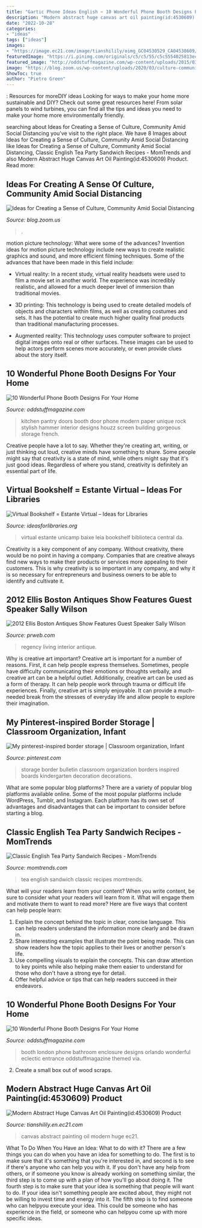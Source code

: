 ```yaml
---
title: "Gartic Phone Ideas English ~ 10 Wonderful Phone Booth Designs For Your Home"
description: "Modern abstract huge canvas art oil painting(id:4530609) product"
date: "2022-10-28"
categories:
- "ideas"
tags: ["ideas"]
images:
- "https://image.ec21.com/image/tianshilily/oimg_GC04530529_CA04530609/Modern-Abstract-Huge-Canvas-Art-Oil-Painting.jpg"
featuredImage: "https://i.pinimg.com/originals/c5/c5/55/c5c5554025813ecd795173db802e8b47.jpg"
featured_image: "http://oddstuffmagazine.com/wp-content/uploads/2015/03/themed-london-booth-orlando-650x865.jpg"
image: "https://blog.zoom.us/wp-content/uploads/2020/03/culture-community-work-from-home.jpg"
ShowToc: true
author: "Pietro Green"
---
```



: Resources for moreDIY ideas
Looking for ways to make your home more sustainable and DIY? Check out some great resources here! From solar panels to wind turbines, you can find all the tips and ideas you need to make your home more environmentally friendly.

	

		
searching about Ideas for Creating a Sense of Culture, Community Amid Social Distancing you've visit to the right place. We have 8 Images about Ideas for Creating a Sense of Culture, Community Amid Social Distancing like Ideas for Creating a Sense of Culture, Community Amid Social Distancing, Classic English Tea Party Sandwich Recipes - MomTrends and also Modern Abstract Huge Canvas Art Oil Painting(id:4530609) Product. Read more:
		
    
## Ideas For Creating A Sense Of Culture, Community Amid Social Distancing

<img loading=lazy src="https://blog.zoom.us/wp-content/uploads/2020/03/culture-community-work-from-home.jpg" onerror="this.onerror=null;this.src='https://tse3.mm.bing.net/th?id=OIP.kW6-7CfW6oNEdyK9OUpuiQHaE8&amp;pid=15.1';" alt="Ideas for Creating a Sense of Culture, Community Amid Social Distancing">

_Source: blog.zoom.us_

>. 

	

motion picture technology: What were some of the advances?
Invention ideas for motion picture technology include new ways to create realistic graphics and sound, and more efficient filming techniques. Some of the advances that have been made in this field include: 
- Virtual reality: In a recent study, virtual reality headsets were used to film a movie set in another world. The experience was incredibly realistic, and allowed for a much deeper level of immersion than traditional movies. 

- 3D printing: This technology is being used to create detailed models of objects and characters within films, as well as creating costumes and sets. It has the potential to create much higher quality final products than traditional manufacturing processes. 

- Augmented reality: This technology uses computer software to project digital images onto real or other surfaces. These images can be used to help actors perform scenes more accurately, or even provide clues about the story itself.

    
## 10 Wonderful Phone Booth Designs For Your Home

<img loading=lazy src="https://oddstuffmagazine.com/wp-content/uploads/2015/03/pantry-doors-650x868.jpg" onerror="this.onerror=null;this.src='https://tse1.mm.bing.net/th?id=OIP.4ce4POMZja5Bkp5SWKGHLwHaJ4&amp;pid=15.1';" alt="10 Wonderful Phone Booth Designs For Your Home">

_Source: oddstuffmagazine.com_

>kitchen pantry doors booth door phone modern paper unique rock stylish hammer interior designs houzz screen building gorgeous storage french. 

	

Creative people have a lot to say. Whether they're creating art, writing, or just thinking out loud, creative minds have something to share. Some people might say that creativity is a state of mind, while others might say that it's just good ideas. Regardless of where you stand, creativity is definitely an essential part of life.

    
## Virtual Bookshelf = Estante Virtual – Ideas For Libraries

<img loading=lazy src="http://ideasforlibraries.org/wp-content/uploads/2020/03/Estante_virtual_baixe_e_leia_Unicamp_qrcode.jpg" onerror="this.onerror=null;this.src='https://tse4.mm.bing.net/th?id=OIP.x1eM1v_GsvcVh5cwKi9cJgHaJ3&amp;pid=15.1';" alt="Virtual Bookshelf = Estante Virtual – Ideas for Libraries">

_Source: ideasforlibraries.org_

>virtual estante unicamp baixe leia bookshelf biblioteca central da. 

	

Creativity is a key component of any company. Without creativity, there would be no point in having a company. Companies that are creative always find new ways to make their products or services more appealing to their customers. This is why creativity is so important in any company, and why it is so necessary for entrepreneurs and business owners to be able to identify and cultivate it.

    
## 2012 Ellis Boston Antiques Show Features Guest Speaker Sally Wilson

<img loading=lazy src="https://ww1.prweb.com/prfiles/2012/03/13/9954407/livingrm_003.JPG" onerror="this.onerror=null;this.src='https://tse2.mm.bing.net/th?id=OIP.ZyhX_rlo4EpncJAnGa3EUgHaFj&amp;pid=15.1';" alt="2012 Ellis Boston Antiques Show Features Guest Speaker Sally Wilson">

_Source: prweb.com_

>regency living interior antique. 

	

Why is creative art important?
Creative art is important for a number of reasons. First, it can help people express themselves. Sometimes, people have difficulty communicating their emotions or thoughts verbally, and creative art can be a helpful outlet. Additionally, creative art can be used as a form of therapy. It can help people work through trauma or difficult life experiences. Finally, creative art is simply enjoyable. It can provide a much-needed break from the stresses of everyday life and allow people to explore their imagination.

    
## My Pinterest-inspired Border Storage | Classroom Organization, Infant

<img loading=lazy src="https://i.pinimg.com/originals/c5/c5/55/c5c5554025813ecd795173db802e8b47.jpg" onerror="this.onerror=null;this.src='https://tse3.mm.bing.net/th?id=OIP.9yjQsuAeERqFrJN6vfmHKwHaJ5&amp;pid=15.1';" alt="My pinterest-inspired border storage | Classroom organization, Infant">

_Source: pinterest.com_

>storage border bulletin classroom organization borders inspired boards kindergarten decoration decorations. 

	

What are some popular blog platforms?
There are a variety of popular blog platforms available online. Some of the most popular platforms include WordPress, Tumblr, and Instagram. Each platform has its own set of advantages and disadvantages that can be important to consider before starting a blog.

    
## Classic English Tea Party Sandwich Recipes - MomTrends

<img loading=lazy src="https://www.momtrends.com/.image/t_share/MTcyNTExOTAzNjQwMjAxMTMw/english-tea-party-sandwich-recipe.jpg" onerror="this.onerror=null;this.src='https://tse1.mm.bing.net/th?id=OIP.EM8mLbvIpUwBZkq18Zn8cwHaLH&amp;pid=15.1';" alt="Classic English Tea Party Sandwich Recipes - MomTrends">

_Source: momtrends.com_

>tea english sandwich classic recipes momtrends. 

	

What will your readers learn from your content?
When you write content, be sure to consider what your readers will learn from it. What will engage them and motivate them to want to read more? Here are five ways that content can help people learn: 
1. Explain the concept behind the topic in clear, concise language. This can help readers understand the information more clearly and be drawn in.
2. Share interesting examples that illustrate the point being made. This can show readers how the topic applies to their lives or another person's life. 
3. Use compelling visuals to explain the concepts. This can draw attention to key points while also helping make them easier to understand for those who don't have a strong eye for detail. 
4. Offer helpful advice or tips that can help readers succeed in their endeavors.

    
## 10 Wonderful Phone Booth Designs For Your Home

<img loading=lazy src="http://oddstuffmagazine.com/wp-content/uploads/2015/03/themed-london-booth-orlando-650x865.jpg" onerror="this.onerror=null;this.src='https://tse4.mm.bing.net/th?id=OIP.fbfhLj-qh2mJiKXsb7Wi3gHaJ2&amp;pid=15.1';" alt="10 Wonderful Phone Booth Designs For Your Home">

_Source: oddstuffmagazine.com_

>booth london phone bathroom enclosure designs orlando wonderful eclectic entrance oddstuffmagazine themed via. 

	

2. Create a small box out of wood scraps.

    
## Modern Abstract Huge Canvas Art Oil Painting(id:4530609) Product

<img loading=lazy src="https://image.ec21.com/image/tianshilily/oimg_GC04530529_CA04530609/Modern-Abstract-Huge-Canvas-Art-Oil-Painting.jpg" onerror="this.onerror=null;this.src='https://tse4.mm.bing.net/th?id=OIP.GpHNGktlxmQ4JWvy273_iQHaHa&amp;pid=15.1';" alt="Modern Abstract Huge Canvas Art Oil Painting(id:4530609) Product">

_Source: tianshilily.en.ec21.com_

>canvas abstract painting oil modern huge ec21. 

	

What To Do When You Have an Idea: What to do with it?
There are a few things you can do when you have an idea for something to do. The first is to make sure that it's something that you're interested in, and second is to see if there's anyone who can help you with it. If you don't have any help from others, or if someone you know is already working on something similar, the third step is to come up with a plan of how you'll go about doing it. The fourth step is to make sure that your idea is something that people will want to do. If your idea isn't something people are excited about, they might not be willing to invest time and energy into it. The fifth step is to find someone who can helpyou execute your idea. This could be someone who has experience in the field, or someone who can helpyou come up with more specific ideas.

